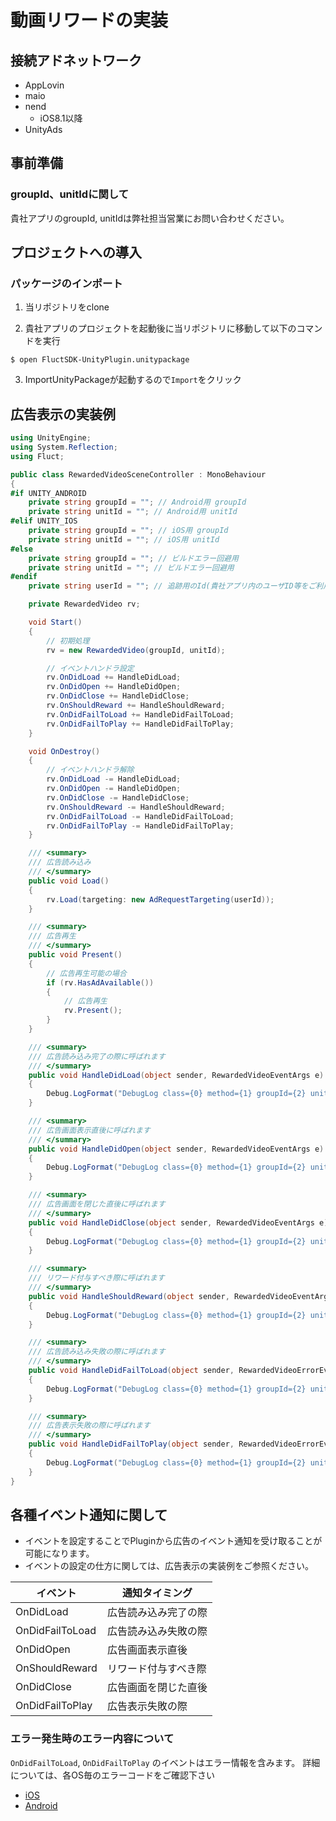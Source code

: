 # 動画リワードの実装

## 接続アドネットワーク
* AppLovin
* maio
* nend
  * iOS8.1以降
* UnityAds

## 事前準備

### groupId、unitIdに関して
貴社アプリのgroupId, unitIdは弊社担当営業にお問い合わせください。


## プロジェクトへの導入

### パッケージのインポート

1. 当リポジトリをclone

2. 貴社アプリのプロジェクトを起動後に当リポジトリに移動して以下のコマンドを実行

  `$ open FluctSDK-UnityPlugin.unitypackage`

3. ImportUnityPackageが起動するので`Import`をクリック


## 広告表示の実装例

```C#
using UnityEngine;
using System.Reflection;
using Fluct;

public class RewardedVideoSceneController : MonoBehaviour
{
#if UNITY_ANDROID
    private string groupId = ""; // Android用 groupId
    private string unitId = ""; // Android用 unitId
#elif UNITY_IOS
    private string groupId = ""; // iOS用 groupId
    private string unitId = ""; // iOS用 unitId
#else
    private string groupId = ""; // ビルドエラー回避用
    private string unitId = ""; // ビルドエラー回避用
#endif
    private string userId = ""; // 追跡用のId(貴社アプリ内のユーザID等をご利用ください) null可

    private RewardedVideo rv;

    void Start()
    {
        // 初期処理
        rv = new RewardedVideo(groupId, unitId);

        // イベントハンドラ設定
        rv.OnDidLoad += HandleDidLoad;
        rv.OnDidOpen += HandleDidOpen;
        rv.OnDidClose += HandleDidClose;
        rv.OnShouldReward += HandleShouldReward;
        rv.OnDidFailToLoad += HandleDidFailToLoad;
        rv.OnDidFailToPlay += HandleDidFailToPlay;
    }

    void OnDestroy()
    {
        // イベントハンドラ解除
        rv.OnDidLoad -= HandleDidLoad;
        rv.OnDidOpen -= HandleDidOpen;
        rv.OnDidClose -= HandleDidClose;
        rv.OnShouldReward -= HandleShouldReward;
        rv.OnDidFailToLoad -= HandleDidFailToLoad;
        rv.OnDidFailToPlay -= HandleDidFailToPlay;
    }

    /// <summary>
    /// 広告読み込み
    /// </summary>
    public void Load()
    {
        rv.Load(targeting: new AdRequestTargeting(userId));
    }

    /// <summary>
    /// 広告再生
    /// </summary>
    public void Present()
    {
        // 広告再生可能の場合
        if (rv.HasAdAvailable())
        {
            // 広告再生
            rv.Present();
        }
    }

    /// <summary>
    /// 広告読み込み完了の際に呼ばれます
    /// </summary>
    public void HandleDidLoad(object sender, RewardedVideoEventArgs e)
    {
        Debug.LogFormat("DebugLog class={0} method={1} groupId={2} unitId={3} instancetID={4}", this.GetType().Name, MethodBase.GetCurrentMethod().Name, e.GroupId, e.UnitId, this.GetInstanceID());
    }

    /// <summary>
    /// 広告画面表示直後に呼ばれます
    /// </summary>
    public void HandleDidOpen(object sender, RewardedVideoEventArgs e)
    {
        Debug.LogFormat("DebugLog class={0} method={1} groupId={2} unitId={3} instancetID={4}", this.GetType().Name, MethodBase.GetCurrentMethod().Name, e.GroupId, e.UnitId, this.GetInstanceID());
    }

    /// <summary>
    /// 広告画面を閉じた直後に呼ばれます
    /// </summary>
    public void HandleDidClose(object sender, RewardedVideoEventArgs e)
    {
        Debug.LogFormat("DebugLog class={0} method={1} groupId={2} unitId={3} instancetID={4}", this.GetType().Name, MethodBase.GetCurrentMethod().Name, e.GroupId, e.UnitId, this.GetInstanceID());
    }

    /// <summary>
    /// リワード付与すべき際に呼ばれます
    /// </summary>
    public void HandleShouldReward(object sender, RewardedVideoEventArgs e)
    {
        Debug.LogFormat("DebugLog class={0} method={1} groupId={2} unitId={3} instancetID={4}", this.GetType().Name, MethodBase.GetCurrentMethod().Name, e.GroupId, e.UnitId, this.GetInstanceID());
    }

    /// <summary>
    /// 広告読み込み失敗の際に呼ばれます
    /// </summary>
    public void HandleDidFailToLoad(object sender, RewardedVideoErrorEventArgs e)
    {
        Debug.LogFormat("DebugLog class={0} method={1} groupId={2} unitId={3} errorMessage={4} instancetID={5}", this.GetType().Name, MethodBase.GetCurrentMethod().Name, e.GroupId, e.UnitId, e.ErrorCode, this.GetInstanceID());
    }

    /// <summary>
    /// 広告表示失敗の際に呼ばれます
    /// </summary>
    public void HandleDidFailToPlay(object sender, RewardedVideoErrorEventArgs e)
    {
        Debug.LogFormat("DebugLog class={0} method={1} groupId={2} unitId={3} errorMessage={4} instancetID={5}", this.GetType().Name, MethodBase.GetCurrentMethod().Name, e.GroupId, e.UnitId, e.ErrorCode, this.GetInstanceID());
    }
}

```


## 各種イベント通知に関して

* イベントを設定することでPluginから広告のイベント通知を受け取ることが可能になります。
* イベントの設定の仕方に関しては、広告表示の実装例をご参照ください。


| イベント        | 通知タイミング       |
|-----------------|----------------------|
| OnDidLoad       | 広告読み込み完了の際 |
| OnDidFailToLoad | 広告読み込み失敗の際 |
| OnDidOpen       | 広告画面表示直後     |
| OnShouldReward  | リワード付与すべき際 |
| OnDidClose      | 広告画面を閉じた直後 |
| OnDidFailToPlay | 広告表示失敗の際     |

### エラー発生時のエラー内容について

`OnDidFailToLoad`, `OnDidFailToPlay` のイベントはエラー情報を含みます。
詳細については、各OS毎のエラーコードをご確認下さい 

* [iOS](https://github.com/voyagegroup/FluctSDK-iOS/wiki/Swift%E3%81%A7%E3%81%AE%E5%8B%95%E7%94%BB%E3%83%AA%E3%83%AF%E3%83%BC%E3%83%89%E5%BA%83%E5%91%8A%E5%AE%9F%E8%A3%85#%E3%82%A8%E3%83%A9%E3%83%BC%E3%82%B3%E3%83%BC%E3%83%89%E3%81%AB%E3%81%A4%E3%81%84%E3%81%A6)
* [Android](https://github.com/voyagegroup/FluctSDK-Android/wiki/%E5%8B%95%E7%94%BB%E3%83%AA%E3%83%AF%E3%83%BC%E3%83%89%E5%BA%83%E5%91%8A%E5%AE%9F%E8%A3%85#%E3%82%A8%E3%83%A9%E3%83%BC%E3%82%B3%E3%83%BC%E3%83%89%E3%81%AB%E3%81%A4%E3%81%84%E3%81%A6)
